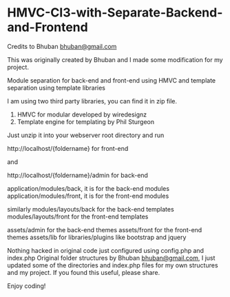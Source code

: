 # HMVC-CI3-with-Separate-Backend-and-Frontend

Credits to Bhuban <bhuban@gmail.com>

This was originally created by Bhuban and I made some modification for my project.

Module separation for back-end and front-end using HMVC and template separation using template libraries

I am using two third party libraries, you can find it in zip file.

1. HMVC for modular developed by wiredesignz
2. Template engine for templating by Phil Sturgeon

Just unzip it into your webserver root directory and run

http://localhost/{foldername} for front-end

and 

http://localhost/{foldername}/admin for back-end

application/modules/back, it is for the back-end modules
application/modules/front, it is for the front-end modules

similarly
modules/layouts/back for the back-end templates
modules/layouts/front for the front-end templates

assets/admin for the back-end themes
assets/front for the front-end themes
assets/lib for libraries/plugins like bootstrap and jquery

Nothing hacked in original code just configured using config.php and index.php
Original folder structures by Bhuban <bhuban@gmail.com>, I just updated some of the directories
and index.php files for my own structures and my project. If you found this useful, please share.

Enjoy coding!
